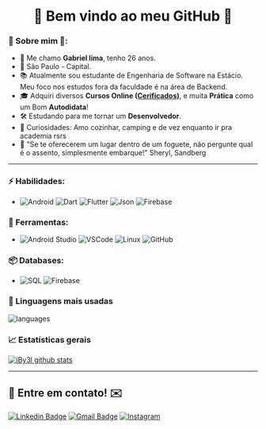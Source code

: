 <h1 align="center">
	🚀 Bem vindo ao meu GitHub 🚀
</h1>

### 🖖 Sobre mim 🖖:
- 👋 Me chamo **Gabriel 
  lima**, tenho 26  anos.
- 📌  São Paulo - Capital.
- 📚 Atualmente sou estudante de Engenharia de Software na Estácio.
 Meu foco nos estudos fora da faculdade é na área de Backend.
- 🎓 Adquiri diversos **Cursos Online ([Cerificados](https://github.com/iby3l/Certificados))**, e muita **Prática** como um Bom **Autodidata**!
- 🛠️ Estudando para me tornar um **Desenvolvedor**.
- 🔭 Curiosidades: Amo cozinhar, camping e de vez enquanto ir pra academia rsrs
- 💬 "Se te oferecerem um lugar dentro de um foguete, não pergunte qual é o assento, simplesmente embarque!" Sheryl, Sandberg

<hr>

### ⚡ Habilidades:
- ![Android](https://img.shields.io/badge/Android-3DDC84?style=for-the-badge&logo=android&logoColor=white) ![Dart](https://img.shields.io/badge/Dart-0175C2?style=for-the-badge&logo=dart&logoColor=white) ![Flutter](https://img.shields.io/badge/Flutter-02569B?style=for-the-badge&logo=flutter&logoColor=white) ![Json](https://img.shields.io/badge/json-5E5C5C?style=for-the-badge&logo=json&logoColor=white) ![Firebase](https://img.shields.io/badge/firebase-ffca28?style=for-the-badge&logo=firebase&logoColor=black)


### 🧰 Ferramentas:
- ![Android Studio](https://img.shields.io/badge/Android_Studio-3DDC84?style=for-the-badge&logo=android-studio&logoColor=white)  ![VSCode](https://img.shields.io/badge/Visual_Studio_Code-0078D4?style=for-the-badge&logo=visual%20studio%20code&logoColor=white) ![Linux](https://img.shields.io/badge/-Linux-FCC624?&logo=Linux&logoColor=FFFFFF) ![GitHub](https://img.shields.io/badge/-GitHub-181717?&logo=GitHub&logoColor=FFFFFF)

### 📦 Databases:
- ![SQL](https://img.shields.io/badge/-SQL-4479A1?&logo=sqlite&logoColor=FFFFFF) ![Firebase](https://img.shields.io/badge/firebase-ffca28?style=for-the-badge&logo=firebase&logoColor=black)


### 💬  Linguagens mais usadas
![languages](https://github-readme-stats.vercel.app/api/top-langs/?username=iBy3l&theme=blue-green)


### 📈  Estatísticas gerais
[![iBy3l github stats](https://github-readme-stats.vercel.app/api?username=iBy3l&theme=cobalt&show_icons=true)](https://github.com/iby3l/github-readme-stats)

<hr>

## 📲 Entre em contato! ✉️

 [![Linkedin Badge](https://img.shields.io/badge/-LinkedIn-blue?style=flat-square&logo=Linkedin&logoColor=white&link=https://linkedin.com/in/gabrieldcpadilha)](https://www.linkedin.com/in/gabriel-lima-a33bb2158/)
 [![Gmail Badge](https://img.shields.io/badge/-ibyellima@gmail.com-c14438?style=flat-square&logo=Gmail&logoColor=white&link=mailto:ibyellima@gmail.com)](mailto:ibyellima@gmail.com)
 [![Instagram](https://img.shields.io/badge/-Instagram-E4405F?&logo=Instagram&logoColor=FFFFFF)](https://www.instagram.com/ygabrielramos/)

<script src="https://platform.linkedin.com/badges/js/profile.js" async defer type="text/javascript"></script>
